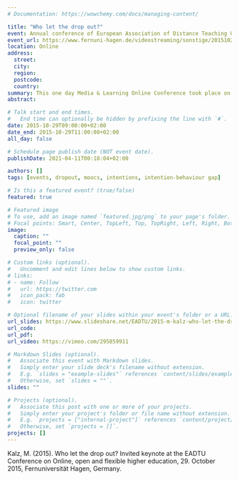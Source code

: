 ```yaml
---
# Documentation: https://wowchemy.com/docs/managing-content/

title: "Who let the drop out?"
event: Annual conference of European Association of Distance Teaching Universities (EADTU) 2015
event_url: https://www.fernuni-hagen.de/videostreaming/sonstige/20151029.shtml
location: Online
address:
  street:
  city:
  region:
  postcode:
  country:
summary: This one day Media & Learning Online Conference took place on Thursday 6 May and was aimed at everyone interested in enhancing teaching and learning in higher education with the support of media. 
abstract:

# Talk start and end times.
#   End time can optionally be hidden by prefixing the line with `#`.
date: 2015-10-29T09:00:00+02:00
date_end: 2015-10-29T11:00:00+02:00
all_day: false

# Schedule page publish date (NOT event date).
publishDate: 2021-04-11T00:18:04+02:00

authors: []
tags: [events, dropout, moocs, intentions, intention-behaviour gap]

# Is this a featured event? (true/false)
featured: true

# Featured image
# To use, add an image named `featured.jpg/png` to your page's folder. 
# Focal points: Smart, Center, TopLeft, Top, TopRight, Left, Right, BottomLeft, Bottom, BottomRight.
image:
  caption: ""
  focal_point: ""
  preview_only: false

# Custom links (optional).
#   Uncomment and edit lines below to show custom links.
# links:
# - name: Follow
#   url: https://twitter.com
#   icon_pack: fab
#   icon: twitter

# Optional filename of your slides within your event's folder or a URL.
url_slides: https://www.slideshare.net/EADTU/2015-m-kalz-who-let-the-drop-out
url_code:
url_pdf:
url_video: https://vimeo.com/295859911

# Markdown Slides (optional).
#   Associate this event with Markdown slides.
#   Simply enter your slide deck's filename without extension.
#   E.g. `slides = "example-slides"` references `content/slides/example-slides.md`.
#   Otherwise, set `slides = ""`.
slides: ""

# Projects (optional).
#   Associate this post with one or more of your projects.
#   Simply enter your project's folder or file name without extension.
#   E.g. `projects = ["internal-project"]` references `content/project/deep-learning/index.md`.
#   Otherwise, set `projects = []`.
projects: []
---
```

Kalz, M. (2015). Who let the drop out? Invited keynote at the EADTU Conference on Online, open and flexible higher education, 29. October 2015, Fernuniversität Hagen, Germany.